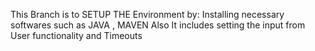 This Branch is to SETUP THE Environment by:
Installing necessary softwares such as JAVA , MAVEN 
Also It includes setting the input from User functionality and Timeouts